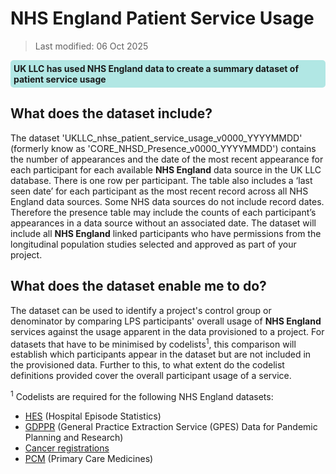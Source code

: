 # NHS England Patient Service Usage
>Last modified: 06 Oct 2025
<div style="background-color: rgba(0, 178, 169, 0.3); padding: 5px; border-radius: 5px;"><strong>UK LLC has used NHS England data to create a summary dataset of patient service usage</strong></div>  
  

## What does the dataset include?
The dataset 'UKLLC_nhse_patient_service_usage_v0000_YYYYMMDD' (formerly know as 'CORE_NHSD_Presence_v0000_YYYYMMDD') contains the number of appearances and the date of the most recent appearance for each participant for each available **NHS England** data source in the UK LLC database. There is one row per participant. The table also includes a ‘last seen date’ for each participant as the most recent record across all NHS England data sources. Some NHS data sources do not include record dates. Therefore the presence table may include the counts of each participant’s appearances in a data source without an associated date. The dataset will include all **NHS England** linked participants who have permissions from the longitudinal population studies selected and approved as part of your project.

## What does the dataset enable me to do?
The dataset can be used to identify a project's control group or denominator by comparing LPS participants' overall usage of **NHS England** services against the usage apparent in the data provisioned to a project. For datasets that have to be minimised by codelists<sup>1</sup>, this comparison will establish which participants appear in the dataset but are not included in the provisioned data. Further to this, to what extent do the codelist definitions provided cover the overall participant usage of a service. 

<sup>1</sup> Codelists are required for the following NHS England datasets:

 * [HES](../../../../linked_health_data/NHS_England/HES%20datasets/Hospital_intro.md) (Hospital Episode Statistics)
 * [GDPPR](../../../../linked_health_data/NHS_England/Primary_care_datasets/GDPPR/understanding_GDPPR.md) (General Practice Extraction Service (GPES) Data for Pandemic Planning and Research)
 * [Cancer registrations](../../../../linked_health_data/NHS_England/Registration%20datasets/CANCER/CANCER.ipynb)
 * [PCM](../../../../linked_health_data/NHS_England/Primary_care_datasets/PCM/PCM.ipynb) (Primary Care Medicines)
